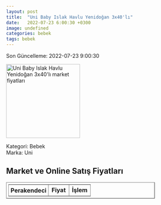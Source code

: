 ```yaml
---
layout: post
title:  "Uni Baby Islak Havlu Yenidoğan 3x40'lı"
date:   2022-07-23 6:00:30 +0300
image: undefined
categories: bebek
tags: bebek
---
```


Son Güncelleme: 2022-07-23 9:00:30

<img src="undefined" width="200" alt="Uni Baby Islak Havlu Yenidoğan 3x40'lı market fiyatları" />

Kategori: Bebek
<br />
Marka: Uni

<h2>Market ve Online Satış Fiyatları</h2>

<table border="1" style="padding: 5px;width:80%;">
  <tr>
    <td style="padding: 5px;"><strong>Perakendeci</strong></td>
    <td><strong>Fiyat</strong></td>
    <td><strong>İşlem</strong></td>
  </tr>
  
</table>
